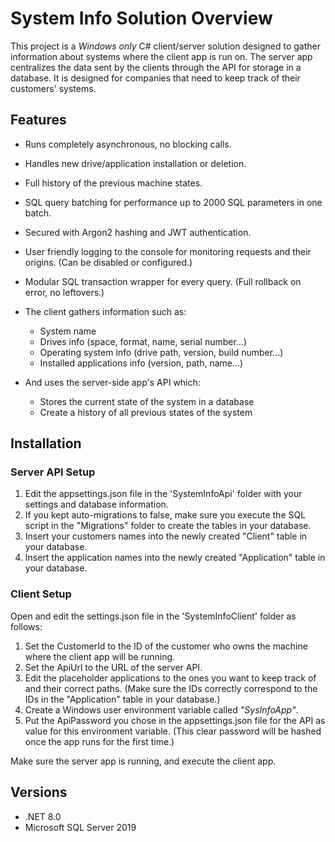 # System Info Solution Overview

This project is a *Windows only* C# client/server solution designed to gather information about systems where the client app is run on. 
The server app centralizes the data sent by the clients through the API for storage in a database. 
It is designed for companies that need to keep track of their customers' systems.

## Features

- Runs completely asynchronous, no blocking calls.
- Handles new drive/application installation or deletion.
- Full history of the previous machine states.
- SQL query batching for performance up to 2000 SQL parameters in one batch.
- Secured with Argon2 hashing and JWT authentication.
- User friendly logging to the console for monitoring requests and their origins. (Can be disabled or configured.)
- Modular SQL transaction wrapper for every query. (Full rollback on error, no leftovers.)

- The client gathers information such as:
    - System name
    - Drives info (space, format, name, serial number...)
    - Operating system info (drive path, version, build number...)
    - Installed applications info (version, path, name...)

- And uses the server-side app's API which:
    - Stores the current state of the system in a database
    - Create a history of all previous states of the system

## Installation

### Server API Setup

1. Edit the appsettings.json file in the 'SystemInfoApi' folder with your settings and database information.
2. If you kept auto-migrations to false, make sure you execute the SQL script in the "Migrations" folder to create the tables in your database.
3. Insert your customers names into the newly created "Client" table in your database.
4. Insert the application names into the newly created "Application" table in your database.

### Client Setup

Open and edit the settings.json file in the 'SystemInfoClient' folder as follows:
1. Set the CustomerId to the ID of the customer who owns the machine where the client app will be running.
2. Set the ApiUrl to the URL of the server API.
3. Edit the placeholder applications to the ones you want to keep track of and their correct paths. (Make sure the IDs correctly correspond to the IDs in the "Application" table in your database.)
4. Create a Windows user environment variable called *"SysInfoApp"*.
5. Put the ApiPassword you chose in the appsettings.json file for the API as value for this environment variable. (This clear password will be hashed once the app runs for the first time.)

Make sure the server app is running, and execute the client app.

## Versions

- .NET 8.0
- Microsoft SQL Server 2019
